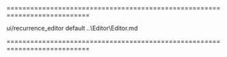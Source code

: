 ===========================================================================
<!--module-->ui/recurrence_editor<!--/module-->
<!--export-->default<!--/export-->
<!--inherits-->..\Editor\Editor.md<!--/inherits-->
===========================================================================

<!--shortDescription-->

<!--/shortDescription-->

<!--fullDescription-->

<!--/fullDescription-->